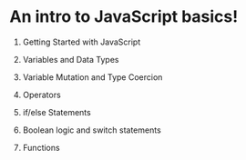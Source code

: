 # An intro to JavaScript basics!

1. Getting Started with JavaScript

2. Variables and Data Types

3. Variable Mutation and Type Coercion

4. Operators

5. if/else Statements

6. Boolean logic and switch statements

7. Functions